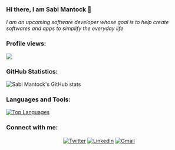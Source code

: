 ### Hi there, I am Sabi Mantock 👋
<em>I am an upcoming software developer whose goal is to help create softwares and apps to simplify the everyday life </em>


### Profile views:
![](https://komarev.com/ghpvc/?username=SabiMantock&style=flat-square)

### GitHub Statistics:
![Sabi Mantock's GitHub stats](https://github-readme-stats.vercel.app/api?username=sabimantock&show_icons=true&theme=dark)

### Languages and Tools:
[![Top Languages](https://github-readme-stats.vercel.app/api/top-langs/?username=sabimantock&layout=compact)](https://github.com/anuraghazra/github-readme-stats)


<h3 align="left">Connect with me:</h3>
<p align="center">
<a href="https://twitter.com/IamSabiMantock" target="blank" ><img align="center" src="https://img.shields.io/badge/Twitter-%231DA1F2.svg?style=for-the-badge&logo=Twitter&logoColor=white" alt="Twitter" /></a>
<a href="https://www.linkedin.com/in/sabi-mantock" target="blank"><img align="center" src="https://img.shields.io/badge/linkedin-%230077B5.svg?style=for-the-badge&logo=linkedin&logoColor=white" alt="LinkedIn" /></a>
<a href="mailto:sabimantock@gmail.com" target="blank"><img align="center" src="https://img.shields.io/badge/Gmail-D14836?style=for-the-badge&logo=gmail&logoColor=white" alt="Gmail" /></a>
 
</p>
